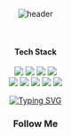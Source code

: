 <div align="center">   
  
  ![header](https://capsule-render.vercel.app/api?type=rounded&color=gradient&height=300&section=footer&text=Welcome%20profile&fontSize=90)  
 
  <br/>
  
  #### Tech Stack
  <img src="https://img.shields.io/badge/css3-1572B6?style=for-the-badge&logo=css3&logoColor=white">
  <img src="https://img.shields.io/badge/html5-E34F26?style=for-the-badge&logo=html5&logoColor=white">
  <img src="https://img.shields.io/badge/jquery-0769AD?style=for-the-badge&logo=jquery&logoColor=white">  
  <img src="https://img.shields.io/badge/JS-F7DF1E?style=for-the-badge&logo=javascript&logoColor=white">
  
  <br>
  
  <img src="https://img.shields.io/badge/JAVA-007396?style=for-the-badge&logo=Java&logoColor=white">  
  <img src="https://img.shields.io/badge/MySQL-4479A1?style=for-the-badge&logo=mysql&logoColor=white">  
  <img src="https://img.shields.io/badge/eclipseide-2C2255?style=for-the-badge&logo=eclipseide&logoColor=white">
  <img src="https://img.shields.io/badge/visualstudiocode-007ACC?style=for-the-badge&logo=visualstudiocode&logoColor=white">
  <img src="https://img.shields.io/badge/intellijidea-000000?style=for-the-badge&logo=intellijidea&logoColor=white">
  
  <a href="https://git.io/typing-svg"><img src="https://readme-typing-svg.demolab.com?font=Fira+Code&pause=1000&width=435&lines=welcome+my+github+profile!" alt="Typing SVG" /></a>
  <h3 align="center">Follow Me</h3>
  <br>
  <p align="center">
    <a href="mailto:rbxo0032gmail.com">    
  </p>



</div>
